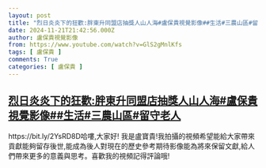 ```yaml
---
layout: post
title: "烈日炎炎下的狂歡:胖東升同盟店抽獎人山人海#盧保貴視覺影像##生活#三農山區#留守老人"
date: 2024-11-21T21:42:56.000Z
author: 盧保貴視覺影像
from: https://www.youtube.com/watch?v=GlS2gMnlKfs
tags: [ 盧保貴 ]
comments: True
categories: [ 盧保貴 ]
---
```

<!--1732225376000-->
[烈日炎炎下的狂歡:胖東升同盟店抽獎人山人海#盧保貴視覺影像##生活#三農山區#留守老人](https://www.youtube.com/watch?v=GlS2gMnlKfs)
------

<div>
https://bit.ly/2YsRD8D哈嘍,大家好! 我是盧寶貴!我拍攝的視頻希望能給大家帶來貢獻能夠留存後世,能成為後人對現在的歷史參考期待影像能為將來保留文獻,給人們帶來更多的意義與思考。喜歡我的視頻記得評論哦!
</div>
